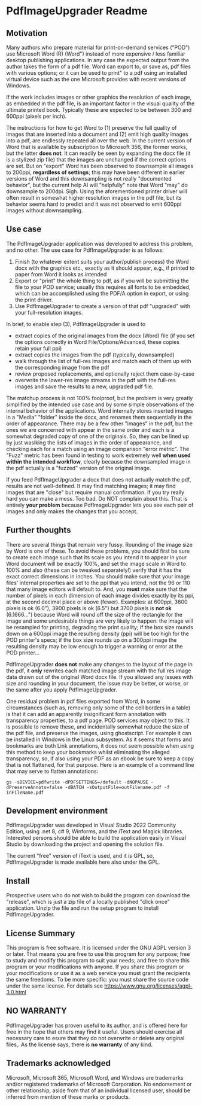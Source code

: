 # PdfImageUpgrader Readme

## Motivation
Many authors who prepare material for print-on-demand services ("POD") use Microsoft Word (R) (Word") instead of more expensive / less familiar desktop publishing applications. In any case the expected output from the author takes the form of a pdf file. Word can export to, or save as, pdf files with various options; or it can be used to print" to a pdf using an installed virtual device such as the one Microsoft provides with recent versions of Windows.

If the work includes images or other graphics the resolution of each image, as embedded in the pdf file, is an important factor in the visual quality of the ultimate printed book.  Typically these are expected to be between 300 and 600ppi (pixels per inch).

The instructions for how to get Word to (1) preserve the full quality of images that are inserted into a document and (2) emit high quality images into a pdf, are endlessly repeated all over the web. In the current version of Word that is available by subscription to Microsoft 356, the former works, but the latter **does not**. It can readily be seen by expanding the docx file (it is a stylized zip file) that the images are unchanged if the correct options are set. But on "export" Word has been observed to downsample all images to 200ppi, **regardless of settings**; this may have been different in earlier versions of Word and this downsampling is not really "documented behavior", but the current help AI will "helpfully" note that Word "may" do downsample to 200dpi.  Sigh. Using the aforementioned printer driver will often result in somewhat higher resolution images in the pdf file, but its behavior seems hard to predict and it was not observed to emit 600ppi images without downsampling. 

## Use case
The PdfImageUpgrader application was developed to address this problem, and no other.  The use case for PdfImageUpgrader is as follows:
1. Finish (to whatever extent suits your author/publish process) the Word docx with the graphics etc., exactly as it should appear, e.g., if printed to paper from Word it looks as intended
2. Export or "print" the whole thing to pdf, as if you will be submitting the file to your POD service; usually this requires all fonts to be embedded, which can be accomplished using the PDF/A option in export, or using the print driver.
3. Use PdfImageUpgrader to create a version of that pdf "upgraded" with your full-resolution images.

In brief, to enable step (3), PdfImageUpgrader is used to 
- extract copies of the original images from the docx (Word) file (if you set the options correctly in Word File/Options/Advanced, these copies retain your full ppi)
- extract copies the images from the pdf (typically, downsampled) 
- walk through the list of full-res images and match each of them up with the corresponding image from the pdf
- review proposed replacements, and optionally reject them case-by-case
- overwrite the lower-res image streams in the pdf with the full-res images and save the results to a new, upgraded pdf file.

The matchup process is not 100% foolproof, but the problem is very greatly simplified by the intended use case and by some simple observations of the internal behavior of the applications.  Word internally stores inserted images in a "Media" "folder" inside the docx, and renames them sequentially in the order of appearance. There may be a few other "images" in the pdf, but the ones we are concerned with appear in the same order and each is a somewhat degraded copy of one of the originals.  So, they can be lined up by just waslking the lists of images in the order of appearance, and checking each for a match using an image comparison "error metric". The "Fuzz" metric has been found in testing to work extremely well **when used within the intended workflow**, clearly because the downsampled image in the pdf actually is a "fuzzed" version of the original image.  

If you feed PdfImageUpgrader a docx that does not actually match the pdf, results are not well-defined. It may find matching images; it may find images that are "close" but require manual confirmation.  If you try really hard you can make a mess. Too bad. Do NOT complain about this.  That is entirely **your problem** because PdfImageUpgrader lets you see each pair of images and only makes the changes that you accept.  

## Further thoughts

There are several things that remain very fussy.  Rounding of the image size by Word is one of these.  To avoid these problems, you should first be sure to create each image such that its scale as you intend it to appear in your Word document will be exactly 100%, and set the image scale in Word to 100% and also (these can be tweaked separately!) verify that it has the exact correct dimensions in inches. You should make sure that your image files' internal properties are set to the ppi that you intend, not the 96 or 110 that many image editors will default to. And, you **must** make sure that the number of pixels in each dimension of each image divides exactly by its ppi, at the second decimal place or above (fewer).  Examples: at 600ppi, 3600 pixels is ok (6.0"), 3900 pixels is ok (6.5") but 3700 pixels is **not ok** (6.1666...") because Word will round off the size of the rectangle for the image and some undesirable things are very likely to happen: the image will be resampled for printing, degrading the print quality; if the box size rounds down on a 600ppi image the resulting density (ppi) will be too high for the POD printer's specs; if the box size rounds up on a 300ppi image the resulting density may be low enough to trigger a warning or error at the POD printer...

PdfImageUpgrader **does not** make any changes to the layout of the page in the pdf, it **only** rewrites each matched image stream with the full res image data drawn out of the original Word docx file.  If you allowed any issues with size and rounding in your document, the issue may be better, or worse, or the same after you apply PdfImageUpgrader.

One residual problem in pdf files exported from Word, in some circumstances (such as, removing only some of the cell borders in a table) is that it can add an apparently insignificant form annotation with transparency properties, to a pdf page. POD services may object to this. It is possible to remove these, and incidentally somewhat reduce the size of the pdf file, and preserve the images, using ghostscript.  For example it can be installed in Windows in the Linux subsystem.  As it seems that forms and bookmarks are both Link annotations, it does not seem possible when using this method to keep your bookmarks whilst eliminating the alleged transparency, so, if also using your PDF as an ebook be sure to keep a copy that is not flattened, for that purpose. Here is an example of a command line that may serve to flatten annotations:

`gs -sDEVICE=pdfwrite -dPDFSETTINGS=/default -dNOPAUSE -dPreserveAnnots=false -dBATCH -sOutputFile=outFilename.pdf -f inFileName.pdf`

## Development environment

PdfImageUpgrader was developed in Visual Studio 2022 Community Edition, using .net 8, c# 9, Winforms, and the iText and Magick libraries. Interested persons should be able to build the application easily in Visual Studio by downloading the project and opening the solution file. 

The current "free" version of iText is used, and it is GPL, so, PdfImageUpgrader is made available here also under the GPL.

## Install

Prospective users who do not wish to build the program can download the "release", which is just a zip file of a locally published "click once" application.  Unzip the file and run the setup program to install PdfImageUpgrader.

## License Summary

This program is free software.
It is licensed under the GNU AGPL version 3 or later.
That means you are free to use this program for any purpose;
free to study and modify this program to suit your needs;
and free to share this program or your modifications with anyone.
If you share this program or your modifications or use it as a web service you must grant the recipients the same freedoms.
To be more specific: you must share the source code under the same license.
For details see https://www.gnu.org/licenses/agpl-3.0.html

## NO WARRANTY
PdfImageUpgrader has proven useful to its author, and is offered here for free in the hope that others may find it useful. 
Users should exercise all necessary care to esure that they do not overwrite or delete any original files,.
As the license says, there is **no warranty** of any kind.


## Trademarks acknowledged

Microsoft, Microsoft 365, Microsoft Word, and Windows are trademarks and/or registered trademarks of Microsoft Corporation. No endorsement or other relationship, aside from that of an individual licensed user, should be inferred from mention of these marks or products.

